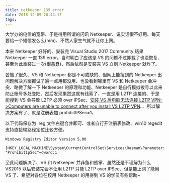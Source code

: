 ```yaml
---
title: netkeeper 139 error
date: 2018-12-09 20:44:17
tags:
---
```


大学办的电信的宽带、于是得用所谓的闪讯 Netkeeper、说实话很不好用、每天要给一个短信发么么(mm)、不然人家生气就不让你上网。

本来 Netkeeper 好好的、安装完 Visual Studio 2017 Community 结果 Netkeeper 一直 139 error。当时明白了应该是 VS 的问题不过卸载了也没恢复、甚至为此重装过一次(很愚蠢)、然后依然是安装完 VS 立刻 Netkeeper 就炸了。

苦恼了很久、VS 和 Netkeeper 都是不可或缺的、但网上能搜到的 Netkeeper 出问题解决方案都试了遍一点用都没用、也没看到哪里有 VS 和 Netkeeper 会冲突、略微了解一下 Netkeeper 的原理和功能、Netkeeper 是自行模拟拨号以此来防止账号多处登陆、然后发现果然这就有线索了、一直是用 L2TP 连接的、于是能搜到 VS 会导致 L2TP 必须 over IPSec、[安装 VS 后电脑无法连接 L2TP VPN->Computers are unable to connect after you install VS L2TP VPN](https://developercommunity.visualstudio.com/content/problem/50402/%E5%AE%89%E8%A3%85vs%E5%90%8E%E7%94%B5%E8%84%91%E6%97%A0%E6%B3%95%E8%BF%9E%E6%8E%A5l2tp-vpn.html)、、所以解决方案有了、就是注册表加 prohibitIPSec=1、

以下代码保存为 .reg 文件右键合并即可、或者自行开注册表修改、win10 regedit 支持直接输路径定位比较方便。

```
Windows Registry Editor Version 5.00

[HKEY_LOCAL_MACHINE\System\CurrentControlSet\Services\Rasman\Parameters]
"ProhibitIpSec"=dword:1
```



至此问题解决了、VS 和 Netkeeper 并非鱼和熊掌、虽然还是不理解为什么 VS2015 以后安装完会不让用 L2TP 只能 L2TP over IPSec、但是能上网了能用 VS 了、希望对各位在校用 Netkeeper 的用得到 VS 的学员有些帮助~